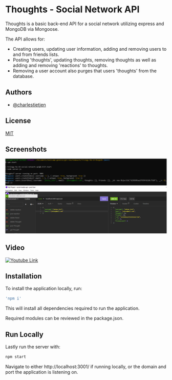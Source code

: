 
# Thoughts - Social Network API

Thoughts is a basic back-end API for a social network utilizing express and MongoDB via Mongoose.

The API allows for: 
- Creating users, updating user information, adding and removing users to and from friends lists.
- Posting 'thoughts', updating thoughts, removing thoughts as well as adding and removing 'reactions' to thoughts.
- Removing a user account also purges that users 'thoughts' from the database.
## Authors
- [@charlestietjen](https://www.github.com/charlestietjen)
## License

[MIT](https://choosealicense.com/licenses/mit/)


## Screenshots

![App Screenshot](./img/project-ss.png)

## Video

[![Youtube Link](https://img.youtube.com/vi/5-DyZC5wlUo/default.jpg)](https://youtu.be/5-DyZC5wlUo)

## Installation

To install the application locally, run:

```bash
'npm i'
``` 
This will install all dependencies required to run the application.

Required modules can be reviewed in the package.json.
## Run Locally

Lastly run the server with:

```bash
npm start
```

Navigate to either http://localhost:3001/ if running locally, or the domain and port the application is listening on. 